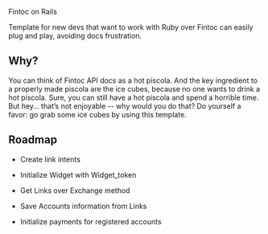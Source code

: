 
Fintoc on Rails

Template for new devs that want to work with Ruby over Fintoc can easily plug and play, avoiding docs frustration.

## Why?

You can think of Fintoc API docs as a hot piscola. And the key ingredient to a properly made piscola are the ice cubes, because no one wants to drink a hot piscola. Sure, you can still have a hot piscola and spend a horrible time. But hey… that’s not enjoyable -- why would you do that? Do yourself a favor: go grab some ice cubes by using this template.
## Roadmap

- Create link intents

- Initialize Widget with Widget_token

- Get Links over Exchange method

- Save Accounts information from Links

- Initialize payments for registered accounts

